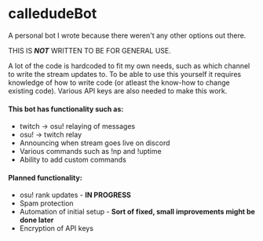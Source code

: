 # calledudeBot

A personal bot I wrote because there weren't any other options out there.

THIS IS _**NOT**_ WRITTEN TO BE FOR GENERAL USE.

A lot of the code is hardcoded to fit my own needs, such as which channel to write the stream updates to.
To be able to use this yourself it requires knowledge of how to write code (or atleast the know-how to change existing code).
Various API keys are also needed to make this work.

#### This bot has functionality such as:
* twitch -> osu! relaying of messages
* osu! -> twitch relay
* Announcing when stream goes live on discord
* Various commands such as !np and !uptime
* Ability to add custom commands

#### Planned functionality:
* osu! rank updates - **IN PROGRESS**
* Spam protection
* Automation of initial setup - **Sort of fixed, small improvements might be done later**
* Encryption of API keys

